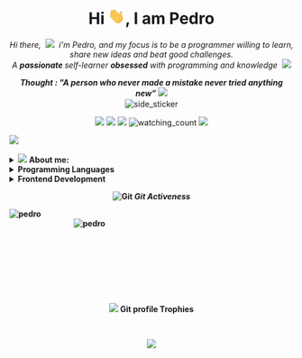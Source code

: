 <h1 align="center">
  Hi
  <img
    src="https://raw.githubusercontent.com/ABSphreak/ABSphreak/master/gifs/Hi.gif"
    width="30px" />, I am Pedro
</h1>
<p align="center">
  <em>
    Hi there,&nbsp;
    <img src="https://github.com/TheDudeThatCode/TheDudeThatCode/blob/master/Assets/Developer.gif" width="30px" />
    &nbsp;i'm Pedro, and my focus is to be a programmer willing to learn, share new ideas and beat good challenges.<br />
    A <b>passionate </b>self-learner <b>obsessed</b> with programming and knowledge&nbsp;
    <img src="https://github.com/TheDudeThatCode/TheDudeThatCode/blob/master/Assets/Designer.gif" width="36px" />
  </em>
  
  <br />
</p>

<p align="center">
  <b><i align="center">Thought : "A person who never made a mistake never tried anything new”</i></b>
  <img src="https://media.giphy.com/media/qjqUcgIyRjsl2/giphy.gif" width="50" /><br />
  
  <img  align="center" width="200px" height="200px" alt="side_sticker" src="https://media.giphy.com/media/TEnXkcsHrP4YedChhA/giphy.gif" />
</p>

<!-- Shilds Info Section-->
<p align="center">
  <img src="https://img.shields.io/badge/Age-18-C7EF00" />
  <img src="https://img.shields.io/badge/Lives-Brasil-9067C6" />
  <img src="https://img.shields.io/badge/Focus-Machine%20Learning-5ADBFF" />
  <img src="https://komarev.com/ghpvc/?username=pdro-lucas&color=7692FF" alt="watching_count" />
  <img src="https://img.shields.io/badge/Languages-Python%2C%20JS-FF5714" />
</p>

<a href="https://www.youtube.com/watch?v=dQw4w9WgXcQ"><img src="https://user-images.githubusercontent.com/73097560/115834477-dbab4500-a447-11eb-908a-139a6edaec5c.gif"></a>

<!-- Info Section -->
<details>
  <summary>
    <img src="https://media.giphy.com/media/iY8CRBdQXODJSCERIr/giphy.gif" width="30px" />
    <b>About me:<b>
  </summary>
  
  <br />

  ✔ Callme: ***He/His*** 😊 <br />
  ✔ I’m currently learning about **Machine Learning** 📚<br />
  ✔ I’m looking to collaborate with any **Open - Source data science projects** 🔍<br />
  ✔ Ask from me anything you want, If I am alive I will answer within seconds 👻<br />
  ✔ Fun fact : *I'm very perfectionist and creative* 🌈<br />

</details>

<!-- Programming Languages -->
<details>
  <summary>Programming Languages</summary><br />
  <p align="left">
    <a href="https://www.python.org" target="_blank">
      <img alt="Python" src="https://img.shields.io/badge/Python%20-%2314354C.svg?logo=python&logoColor=white">
    </a>
    &emsp;
    <a href="https://developer.mozilla.org/en-US/docs/Web/JavaScript" target="_blank"> 
      <img alt="JavaScript" src="https://img.shields.io/badge/JavaScript%20-%23F7DF1E.svg?logo=javascript&logoColor=black">
    </a>
  </p>
</details>

<!-- Frontend Development -->
<details>
  <summary>Frontend Development</summary><br />
  <p align="left"> 
    &emsp; 
    <a href="https://www.w3.org/html/" target="_blank"> 
      <img alt="HTML" src="https://img.shields.io/badge/HTML5-E34F26?&logo=html5&logoColor=white">
    </a>   
    &emsp;
    <a href="https://www.w3schools.com/css/" target="_blank">
      <img alt="CSS" src="https://img.shields.io/badge/CSS3-1572B6?&logo=css3&logoColor=white">
    </a> 
    &emsp;
    <a href="https://sass-lang.com/" target="_blank">
      <img alt="sass" src="https://img.shields.io/badge/Sass-CC6699?&logo=sass&logoColor=white"/>
    </a>
    &emsp;
    <a href="" target="_blank">
      <img alt="" src=""/>
    </a>
    <a href="https://tailwindcss.com/" target="_blank">
      <img alt="tailwindcss" src="https://img.shields.io/badge/Tailwind_CSS-38B2AC?&logo=tailwind-css&logoColor=white"/>
    </a>
    &emsp;
    <a href="https://getbootstrap.com" target="_blank"> 
      <img alt="Bootstrap" src="https://img.shields.io/badge/Bootstrap-%23563D7C.svg?style=flat&logo=bootstrap&logoColor=white"/>
    </a>
  </p>
</details>


<p align="center">
  <img
    src="https://media.giphy.com/media/W5eoZHPpUx9sapR0eu/giphy.gif"
    width="30px"
    alt="Git" />&nbsp;<i><b>Git Activeness</b></i>
</p>

<a src="https://github.com/pdro-lucas/pdro-lucas/README.md">
  <img
    align="left"
    src="https://github-readme-stats.vercel.app/api/wakatime?username=pdrolucas&show_icons=true&locale=en&layout=compact&theme=github_dark"
    alt="pedro"
    width="390" />
</a>
<a src="https://github.com/pdro-lucas/pdro-lucas/README.md">
  <img
    align="right"
    src="https://github-readme-stats.vercel.app/api?username=pdro-lucas&show_icons=true&locale=en&layout=compact&theme=github_dark"
    alt="pedro"
    width="390" />
</a>

<br /><br /><br /><br /><br /><br /><br /><br /><br />

<p align="center">
  <img
    src="https://media.giphy.com/media/QaMcXSekUWx7aogAUr/giphy.gif"
    width="30" />&nbsp;Git profile Trophies
</p>
<br />
<p align="center">
  <img
    src="https://github-profile-trophy.vercel.app/?username=pdro-lucas&theme=tokyonight&margin-w=15&no-frame=true&no-bg=true" />
</p>
